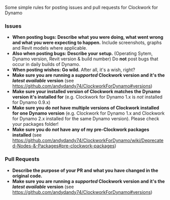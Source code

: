Some simple rules for posting issues and pull requests for Clockwork for Dynamo

### Issues
- **When posting bugs: Describe what you were doing, what went wrong and what you were expecting to happen.** Include screenshots, graphs and Revit models where applicable.
- **Also when posting bugs: Describe your setup.** (Operating Sytem, Dynamo version, Revit version & build number) Do **not** post bugs that occur in daily builds of Dynamo.
- **When posting wishes: Go wild.** After all, it's a wish, right?
- **Make sure you are running a *supported* Clockwork version and it's the *latest available* version** (see https://github.com/andydandy74/ClockworkForDynamo#versions)
- **Make sure your installed version of Clockwork matches the Dynamo version it's installed for** (e.g. Clockwork for Dynamo 1.x is *not* installed for Dynamo 0.9.x)
- **Make sure you do *not* have multiple versions of Clockwork installed for one Dynamo version** (e.g. Clockwork for Dynamo 1.x and Clockwork for Dynamo 2.x installed for the same Dynamo version). Please check your packages folder!
- **Make sure you do *not* have any of my pre-Clockwork packages installed** (see https://github.com/andydandy74/ClockworkForDynamo/wiki/Deprecated-Nodes-&-Packages#pre-clockwork-packages)

### Pull Requests
- **Describe the purpose of your PR and what you have changed in the original code.**
- **Make sure you are running a *supported* Clockwork version and it's the *latest available* version** (see https://github.com/andydandy74/ClockworkForDynamo#versions)

